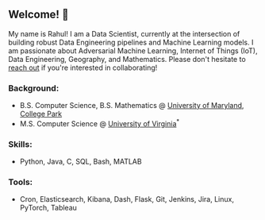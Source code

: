 ## Welcome! :wave:

My name is Rahul! I am a Data Scientist, currently at the intersection of building robust Data Engineering pipelines and Machine Learning models. I am passionate about Adversarial Machine Learning, Internet of Things (IoT), Data Engineering, Geography, and Mathematics. Please don't hesitate to [reach out](mailto:dqb5ty@virginia.edu) if you're interested in collaborating!

### Background:
- B.S. Computer Science, B.S. Mathematics @ [University of Maryland, College Park](https://umd.edu/)
- M.S. Computer Science @ [University of Virginia](https://www.virginia.edu/)<sup>*</sup>

### Skills:
- Python, Java, C, SQL, Bash, MATLAB

### Tools:
- Cron, Elasticsearch, Kibana, Dash, Flask, Git, Jenkins, Jira, Linux, PyTorch, Tableau
